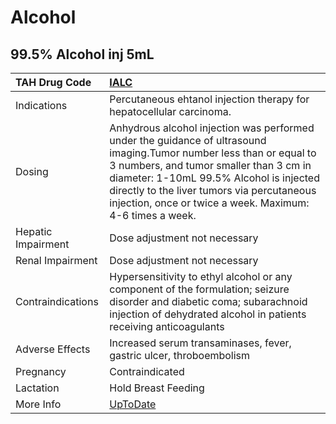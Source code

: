 # Alcohol

## 99.5% Alcohol inj 5mL

| TAH Drug Code      | [IALC](https://www.tahsda.org.tw/drugs/hissearch.php?drug_code=IALC)                                                                                                                                                                                                                                                 |
|:-------------------|:---------------------------------------------------------------------------------------------------------------------------------------------------------------------------------------------------------------------------------------------------------------------------------------------------------------------|
| Indications        | Percutaneous ehtanol injection therapy for hepatocellular carcinoma.                                                                                                                                                                                                                                                 |
| Dosing             | Anhydrous alcohol injection was performed under the guidance of ultrasound imaging.Tumor number less than or equal to 3 numbers, and tumor smaller than 3 cm in diameter: 1-10mL 99.5% Alcohol is injected directly to the liver tumors via percutaneous injection, once or twice a week. Maximum: 4-6 times a week. |
| Hepatic Impairment | Dose adjustment not necessary                                                                                                                                                                                                                                                                                        |
| Renal Impairment   | Dose adjustment not necessary                                                                                                                                                                                                                                                                                        |
| Contraindications  | Hypersensitivity to ethyl alcohol or any component of the formulation; seizure disorder and diabetic coma; subarachnoid injection of dehydrated alcohol in patients receiving anticoagulants                                                                                                                         |
| Adverse Effects    | Increased serum transaminases, fever, gastric ulcer, throboembolism                                                                                                                                                                                                                                                  |
| Pregnancy          | Contraindicated                                                                                                                                                                                                                                                                                                      |
| Lactation          | Hold Breast Feeding                                                                                                                                                                                                                                                                                                  |
| More Info          | [UpToDate](https://www.uptodate.com/contents/alcohol-drug-information)                                                                                                                                                                                                                                               |

